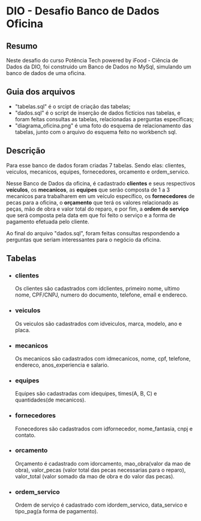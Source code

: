 
# DIO - Desafio Banco de Dados Oficina

## Resumo

Neste desafio do curso  Potência Tech powered by iFood - Ciência de Dados da DIO, foi construido um Banco de Dados no MySql, simulando um banco de dados de uma oficina.

## Guia dos arquivos

- "tabelas.sql" é o srcipt de criação das tabelas;
- "dados.sql" é o script de inserção de dados fictícios nas tabelas, e foram feitas consultas as tabelas, relacionadas a perguntas específicas;
- "diagrama_oficina.png" é uma foto do esquema de relacionamento das tabelas, junto com o arquivo do esquema feito no workbench sql.

## Descrição
Para esse banco de dados foram criadas 7 tabelas. Sendo elas: clientes, veiculos, mecanicos, equipes, fornecedores, orcamento e ordem_servico. 

Nesse Banco de Dados da oficina, é cadastrado **clientes** e seus respectivos **veículos**, os **mecanicos**, as **equipes** que serão composta de 1 a 3 mecanicos para trabalharem em um veículo específico, os **fornecedores** de pecas para a oficina, o **orçamento** que terá os valores relacionado as peças, mão de obra e valor total do reparo, e por fim, a **ordem de serviço** que será composta pela data em que foi feito o serviço e a forma de pagamento efetuada pelo cliente.

Ao final do arquivo "dados.sql", foram feitas consultas respondendo a perguntas que seriam interessantes para o negócio da oficina. 

## Tabelas

- ### clientes

    Os clientes são cadastrados com idclientes, primeiro nome, ultimo nome, CPF/CNPJ, numero do documento, telefone, email e endereco.

- ### veiculos

    Os veiculos são cadastrados com idveiculos, marca, modelo, ano e placa.

- ### mecanicos

    Os mecanicos são cadastrados com idmecanicos, nome, cpf, telefone, endereco, anos_experiencia e salario.

- ### equipes

    Equipes são cadastradas com idequipes, times(A, B, C) e quantidades(de mecanicos).

- ### fornecedores

    Fonecedores são cadastrados com idfornecedor, nome_fantasia, cnpj e contato.

- ### orcamento

    Orçamento é cadastrado com idorcamento, mao_obra(valor da mao de obra), valor_pecas (valor total das pecas necessarias para o reparo), valor_total (valor somado da mao de obra e do valor das pecas).

- ### ordem_servico

    Ordem de serviço é cadastrado com idordem_servico, data_servico e tipo_pag(a forma de pagamento).
